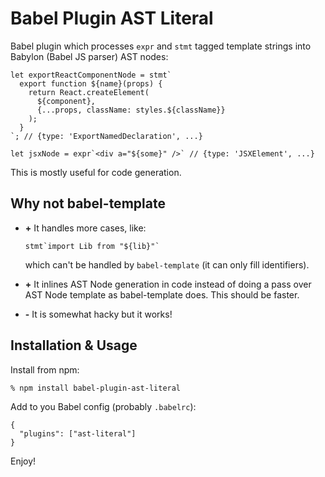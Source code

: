 # Babel Plugin AST Literal

Babel plugin which processes `expr` and `stmt` tagged template strings into
Babylon (Babel JS parser) AST nodes:

    let exportReactComponentNode = stmt`
      export function ${name}(props) {
        return React.createElement(
          ${component},
          {...props, className: styles.${className}}
        );
      }
    `; // {type: 'ExportNamedDeclaration', ...}

    let jsxNode = expr`<div a="${some}" />` // {type: 'JSXElement', ...}

This is mostly useful for code generation.

## Why not babel-template

* **+** It handles more cases, like:

      stmt`import Lib from "${lib}"`

  which can't be handled by `babel-template` (it can only fill identifiers).

* **+** It inlines AST Node generation in code instead of doing a pass over AST
  Node template as babel-template does. This should be faster.

* **-** It is somewhat hacky but it works!

## Installation & Usage

Install from npm:

    % npm install babel-plugin-ast-literal

Add to you Babel config (probably `.babelrc`):

    {
      "plugins": ["ast-literal"]
    }

Enjoy!
